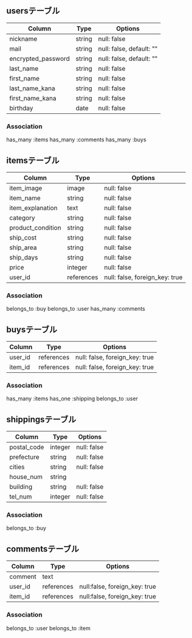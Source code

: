 ## usersテーブル
| Column             | Type   | Options                  |
| ------------------ | ------ | ------------------------ |
| nickname           | string | null: false              |
| mail               | string | null: false, default: "" |
| encrypted_password | string | null: false, default: "" |
| last_name          | string | null: false              |
| first_name         | string | null: false              |
| last_name_kana     | string | null: false              |
| first_name_kana    | string | null: false              |
| birthday           | date   | null: false              |

### Association
has_many :items
has_many :comments
has_many :buys


## itemsテーブル
| Column             | Type       | Options                        |
| ------------------ | ---------- | ------------------------------ |
| item_image         | image      | null: false                    |
| item_name          | string     | null: false                    |
| item_explanation   | text       | null: false                    |
| category           | string     | null: false                    |
| product_condition  | string     | null: false                    |
| ship_cost          | string     | null: false                    |
| ship_area          | string     | null: false                    |
| ship_days          | string     | null: false                    |
| price              | integer    | null: false                    |
| user_id            | references | null: false, foreign_key: true |

### Association
belongs_to :buy
belongs_to :user
has_many :comments


## buysテーブル

| Column             | Type       | Options                        |
| ------------------ | ---------- | ------------------------------ |
| user_id            | references | null: false, foreign_key: true |
| item_id            | references | null: false, foreign_key: true |

### Association
has_many :items
has_one :shipping
belongs_to :user


## shippingsテーブル
| Column             | Type    | Options     |
| ------------------ | ------- | ----------- |
| postal_code        | integer | null: false |
| prefecture         | string  | null: false |
| cities             | string  | null: false |
| house_num          | string  |             |
| building           | string  | null: false |
| tel_num            | integer | null: false |

### Association
belongs_to :buy


## commentsテーブル
| Column  | Type       | Options                        |
| ------- | ---------- | ------------------------------ |
| comment | text       |                                |
| user_id | references | null:false, foreign_key: true  |
| item_id | references | null:false, foreign_key: true  |

### Association
belongs_to :user
belongs_to :item